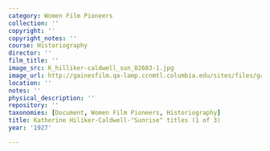 ```yaml
---
category: Women Film Pioneers
collection: ''
copyright: ''
copyright_notes: ''
course: Historiography
director: ''
film_title: ''
image_src: K_hilliker-caldwell_sun_82603-1.jpg
image_url: http://gainesfilm.qa-lamp.ccnmtl.columbia.edu/sites/files/gainesfilm/images/K_hilliker-caldwell_sun_82603-1.jpg
location: ''
notes: ''
physical_description: ''
repository: ''
taxonomies: [Document, Women Film Pioneers, Historiography]
title: Katherine Hiliker-Caldwell-"Sunrise" titles (1 of 3)
year: '1927'

---
```

